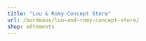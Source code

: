 ```yaml
---
title: "Lou & Romy Concept Store"
url: /bordeaux/lou-and-romy-concept-store/
shop: vêtements
---
```

